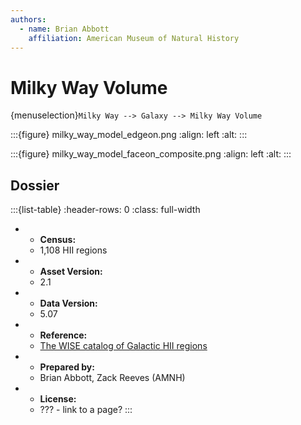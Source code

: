 ```yaml
---
authors:
  - name: Brian Abbott
    affiliation: American Museum of Natural History
---
```



# Milky Way Volume

{menuselection}`Milky Way --> Galaxy --> Milky Way Volume`




:::{figure} milky_way_model_edgeon.png
:align: left
:alt: 
:::


:::{figure} milky_way_model_faceon_composite.png
:align: left
:alt: 
:::




## Dossier
:::{list-table}
:header-rows: 0
:class: full-width

* - **Census:**
  - 1,108 HII regions
* - **Asset Version:**
  - 2.1
* - **Data Version:**
  - 5.07
* - **Reference:**
  - [The WISE catalog of Galactic HII regions](https://doi.org/10.1088/0067-0049/212/1/1)
* - **Prepared by:**
  - Brian Abbott, Zack Reeves (AMNH)
* - **License:**
  - ??? - link to a page?
:::